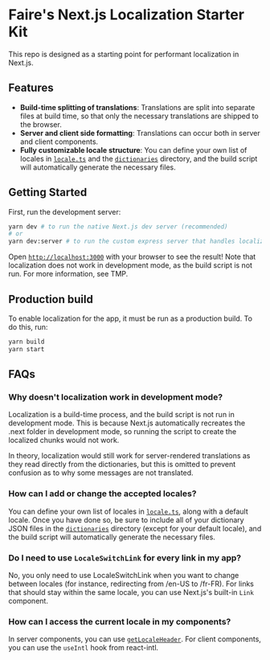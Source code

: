 # Faire's Next.js Localization Starter Kit

This repo is designed as a starting point for performant localization
in Next.js.

## Features

- **Build-time splitting of translations**: Translations are split into
	separate files at build time, so that only the necessary translations
	are shipped to the browser.
- **Server and client side formatting**: Translations can occur both in server and client components.
- **Fully customizable locale structure**: You can define your own list of locales in [`locale.ts`](src/lib/locale.ts) and the [`dictionaries`](dictionaries) directory, and the build script will automatically generate the necessary files.

## Getting Started

First, run the development server:

```bash
yarn dev # to run the native Next.js dev server (recommended)
# or
yarn dev:server # to run the custom express server that handles localizing chunk output (slower)
```

Open [`http://localhost:3000`](http://localhost:3000) with your browser to see the result!
Note that localization does not work in development mode, as the build script is not run. For more information, see TMP.

## Production build

To enable localization for the app, it must be run as a production build. To do this, run:

```bash
yarn build
yarn start
```

## FAQs

### Why doesn't localization work in development mode?

Localization is a build-time process, and the build script is not run in development mode. This is because Next.js automatically recreates the .next folder in development mode, so running the script to create the localized chunks would not work.

In theory, localization would still work for server-rendered translations as they read
directly from the dictionaries, but this is omitted to prevent confusion as to why some
messages are not translated.

### How can I add or change the accepted locales?

You can define your own list of locales in [`locale.ts`](src/lib/locale.ts), along with a default locale. Once you have done so, be sure to include all of your dictionary JSON files in the [`dictionaries`](dictionaries) directory (except for your default locale), and the build script will automatically generate the necessary files.

### Do I need to use `LocaleSwitchLink` for every link in my app?

No, you only need to use LocaleSwitchLink when you want to change between locales (for instance, redirecting from /en-US to /fr-FR). For links that should stay within the same locale, you can use Next.js's built-in `Link` component.

### How can I access the current locale in my components?

In server components, you can use [`getLocaleHeader`](src/lib/headers.ts). For client components, you can use the `useIntl` hook from react-intl.
